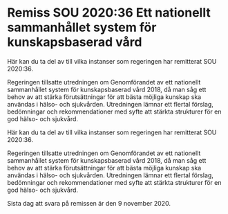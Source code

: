 # Remiss SOU 2020:36 Ett nationellt sammanhållet system för kunskapsbaserad vård

Här kan du ta del av till vilka instanser som regeringen har remitterat SOU 2020:36.

Regeringen tillsatte utredningen om Genomförandet av ett nationellt sammanhållet system för kunskapsbaserad vård 2018, då man såg ett behov av att stärka förutsättningar för att bästa möjliga kunskap ska användas i hälso- och sjukvården. Utredningen lämnar ett flertal förslag, bedömningar och rekommendationer med syfte att stärkta strukturer för en god hälso- och sjukvård.




Här kan du ta del av till vilka instanser som regeringen har remitterat SOU 2020:36.

Regeringen tillsatte utredningen om Genomförandet av ett nationellt sammanhållet system för kunskapsbaserad vård 2018, då man såg ett behov av att stärka förutsättningar för att bästa möjliga kunskap ska användas i hälso- och sjukvården. Utredningen lämnar ett flertal förslag, bedömningar och rekommendationer med syfte att stärkta strukturer för en god hälso- och sjukvård.




Sista dag att svara på remissen är den 9 november 2020.
